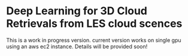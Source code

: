 
# Deep Learning for 3D Cloud Retrievals from LES cloud scences
This is a work in progress version. current version works on single gpu using an aws ec2 instance.
Details will be provided soon!

